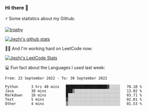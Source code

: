### Hi there 👋


⚡ Some statistics about my Github:


[![trophy](https://github-profile-trophy.vercel.app/?username=jiezhi&rank=-B&margin-w=6)](https://github.com/Jiezhi)

[![Jiezhi's github stats](https://github-readme-stats.vercel.app/api?username=Jiezhi&show_icons=true)](https://github.com/Jiezhi/github-readme-stats)


🙇🏼 And I'm working hard on LeetCode now:

[![Jiezhi's LeetCode Stats](https://leetcode-stats.vercel.app/api?username=Jiezhi&theme=Light)](https://leetcode.com/Jiezhi/)

💻 Fun fact about the Languages I used last week:

<!--START_SECTION:waka-->

```text
From: 23 September 2022 - To: 30 September 2022

Python      3 hrs 48 mins   ███████████████████▓░░░░░   78.10 %
Java        38 mins         ███▒░░░░░░░░░░░░░░░░░░░░░   13.02 %
Markdown    10 mins         █░░░░░░░░░░░░░░░░░░░░░░░░   03.71 %
Text        5 mins          ▓░░░░░░░░░░░░░░░░░░░░░░░░   02.01 %
Other       4 mins          ▒░░░░░░░░░░░░░░░░░░░░░░░░   01.53 %
```

<!--END_SECTION:waka-->


<!--
[![Top Langs](https://github-readme-stats.vercel.app/api/top-langs/?username=Jiezhi&hide=javascript,html)](https://github.com/Jiezhi/github-readme-stats)

**Jiezhi/Jiezhi** is a ✨ _special_ ✨ repository because its `README.md` (this file) appears on your GitHub profile.

Here are some ideas to get you started:

- 🔭 I’m currently working on ...
- 🌱 I’m currently learning ...
- 👯 I’m looking to collaborate on ...
- 🤔 I’m looking for help with ...
- 💬 Ask me about ...
- 📫 How to reach me: ...
- 😄 Pronouns: ...
- ⚡ Fun fact: ...
-->

